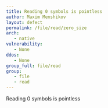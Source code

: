 ```yaml
---
title: Reading 0 symbols is pointless
author: Maxim Menshikov
layout: defect
permalink: /file/read/zero_size
arch:
   - native
vulnerability:
   - None
ddos:
   - None
group_full: file/read
group:
   - file
   - read
---
```


Reading 0 symbols is pointless
